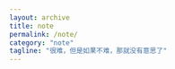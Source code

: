 ```yaml
---
layout: archive
title: note
permalink: /note/
category: "note"
tagline: "很难，但是如果不难，那就没有意思了"
---
```

